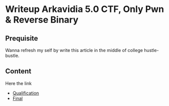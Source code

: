# Writeup Arkavidia 5.0 CTF, Only Pwn & Reverse Binary

## Prequisite

Wanna refresh my self by write this article in the middle of college hustle-bustle.


## Content

Here the link
- [Qualification](quals)
- [Final](finals)
